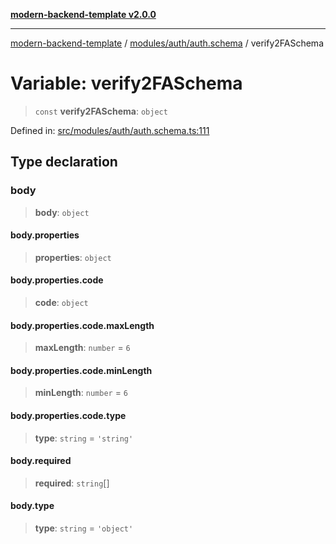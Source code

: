 [**modern-backend-template v2.0.0**](../../../../README.md)

***

[modern-backend-template](../../../../modules.md) / [modules/auth/auth.schema](../README.md) / verify2FASchema

# Variable: verify2FASchema

> `const` **verify2FASchema**: `object`

Defined in: [src/modules/auth/auth.schema.ts:111](https://github.com/maemreyo/saas-4cus-nodejs/blob/1a77de11cd6eaefe66c31c7f5de281673fc25ce5/src/modules/auth/auth.schema.ts#L111)

## Type declaration

### body

> **body**: `object`

#### body.properties

> **properties**: `object`

#### body.properties.code

> **code**: `object`

#### body.properties.code.maxLength

> **maxLength**: `number` = `6`

#### body.properties.code.minLength

> **minLength**: `number` = `6`

#### body.properties.code.type

> **type**: `string` = `'string'`

#### body.required

> **required**: `string`[]

#### body.type

> **type**: `string` = `'object'`
